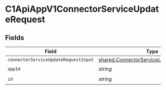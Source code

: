 # C1ApiAppV1ConnectorServiceUpdateRequest


## Fields

| Field                                                                                                  | Type                                                                                                   | Required                                                                                               | Description                                                                                            |
| ------------------------------------------------------------------------------------------------------ | ------------------------------------------------------------------------------------------------------ | ------------------------------------------------------------------------------------------------------ | ------------------------------------------------------------------------------------------------------ |
| `connectorServiceUpdateRequestInput`                                                                   | [shared.ConnectorServiceUpdateRequestInput](../../models/shared/connectorserviceupdaterequestinput.md) | :heavy_minus_sign:                                                                                     | N/A                                                                                                    |
| `appId`                                                                                                | *string*                                                                                               | :heavy_check_mark:                                                                                     | N/A                                                                                                    |
| `id`                                                                                                   | *string*                                                                                               | :heavy_check_mark:                                                                                     | N/A                                                                                                    |